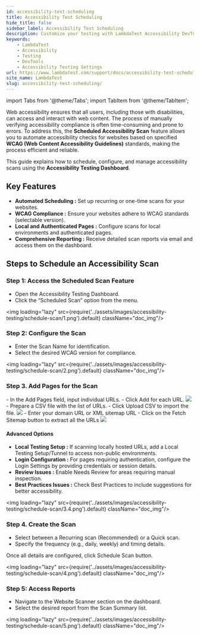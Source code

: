 ```yaml
---
id: accessibility-test-scheduling
title: Accessibility Test Scheduling
hide_title: false
sidebar_label: Accessibility Test Scheduling
description: Customize your testing with LambdaTest Accessibility DevTools' extensive settings, tailored to meet your specific needs and preferences.
keywords:
    - LambdaTest
    - Accessibility
    - Testing
    - DevTools
    - Accessibility Testing Settings
url: https://www.lambdatest.com/support/docs/accessibility-test-scheduling/
site_name: LambdaTest
slug: accessibility-test-scheduling/
---
```


import Tabs from '@theme/Tabs';
import TabItem from '@theme/TabItem';

<script type="application/ld+json"
      dangerouslySetInnerHTML={{ __html: JSON.stringify({
       "@context": "https://schema.org",
        "@type": "BreadcrumbList",
        "itemListElement": [{
          "@type": "ListItem",
          "position": 1,
          "name": "Home",
          "item": "https://www.lambdatest.com"
        },{
          "@type": "ListItem",
          "position": 2,
          "name": "Support",
          "item": "https://www.lambdatest.com/support/docs/"
        },{
          "@type": "ListItem",
          "position": 3,
          "name": "Accessibility Test Scheduling",
          "item": "https://www.lambdatest.com/support/docs/accessibility-test-scheduling/"
        }]
      })
    }}
></script>
Web accessibility ensures that all users, including those with disabilities, can access and interact with web content. The process of manually verifying accessibility compliance is often time-consuming and prone to errors. To address this, the **Scheduled Accessibility Scan** feature allows you to automate accessibility checks for websites based on specified **WCAG (Web Content Accessibility Guidelines)** standards, making the process efficient and reliable.

This guide explains how to schedule, configure, and manage accessibility scans using the **Accessibility Testing Dashboard**.

## Key Features
- **Automated Scheduling :** Set up recurring or one-time scans for your websites.
- **WCAG Compliance :** Ensure your websites adhere to WCAG standards (selectable version).
- **Local and Authenticated Pages :** Configure scans for local environments and authenticated pages.
- **Comprehensive Reporting :** Receive detailed scan reports via email and access them on the dashboard.

## Steps to Schedule an Accessibility Scan
### Step 1: Access the Scheduled Scan Feature
- Open the Accessibility Testing Dashboard.
- Click the “Scheduled Scan” option from the menu.

<img loading="lazy" src={require('../assets/images/accessibility-testing/schedule-scan/1.png').default} className="doc_img"/>

### Step 2: Configure the Scan
- Enter the Scan Name for identification.
- Select the desired WCAG version for compliance.

<img loading="lazy" src={require('../assets/images/accessibility-testing/schedule-scan/2.png').default} className="doc_img"/>

### Step 3. Add Pages for the Scan

<Tabs className="docs__val">

<TabItem value="manual" label="Add URLs Manually" default>
- In the Add Pages field, input individual URLs.
- Click Add for each URL.
<img loading="lazy" src={require('../assets/images/accessibility-testing/schedule-scan/3.1.png').default} className="doc_img"/>
</TabItem>

<TabItem value="csv" label="Upload URLs via CSV" default>
- Prepare a CSV file with the list of URLs.
- Click Upload CSV to import the file.
<img loading="lazy" src={require('../assets/images/accessibility-testing/schedule-scan/3.3.png').default} className="doc_img"/>
</TabItem>

<TabItem value="sitemap" label="Extract URLs from Sitemap" default>
- Enter your domain URL or XML sitemap URL
- Click on the Fetch Sitemap button to extract all the URLs
<img loading="lazy" src={require('../assets/images/accessibility-testing/schedule-scan/3.2.png').default} className="doc_img"/>
</TabItem>

</Tabs>

#### Advanced Options
- **Local Testing Setup :** If scanning locally hosted URLs, add a Local Testing Setup/Tunnel to access non-public environments.
- **Login Configuration :** For pages requiring authentication, configure the Login Settings by providing credentials or session details.
- **Review Issues :** Enable Needs Review for areas requiring manual inspection.
- **Best Practices Issues :** Check Best Practices to include suggestions for better accessibility.

<img loading="lazy" src={require('../assets/images/accessibility-testing/schedule-scan/3.4.png').default} className="doc_img"/>

### Step 4. Create the Scan
- Select between a Recurring scan (Recommended) or a Quick scan.
- Specify the frequency (e.g., daily, weekly) and timing details.

Once all details are configured, click Schedule Scan button.

<img loading="lazy" src={require('../assets/images/accessibility-testing/schedule-scan/4.png').default} className="doc_img"/>

### Step 5: Access Reports
- Navigate to the Website Scanner section on the dashboard.
- Select the desired report from the Scan Summary list.

<img loading="lazy" src={require('../assets/images/accessibility-testing/schedule-scan/5.png').default} className="doc_img"/>
